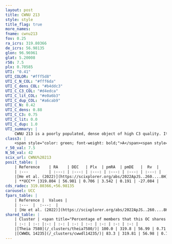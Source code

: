 ```yaml
---
layout: post
title: CWNU 213
style: style
title_flag: true
more_names: 
fname: cwnu213
fov: 0.25
ra_icrs: 319.80366
de_icrs: 56.98135
glon: 96.96961
glat: 5.20008
r50: 7.5
plx: 0.70585
UTI: "0.41"
UTI_COLOR: "#fff5d8"
UTI_C_N_COL: "#fff6da"
UTI_C_dens_COL: "#b4ddc3"
UTI_C_C3_COL: "#d4edca"
UTI_C_lit_COL: "#e0a6b3"
UTI_C_dup_COL: "#a6cab9"
UTI_C_N: 0.42
UTI_C_dens: 0.88
UTI_C_C3: 0.75
UTI_C_lit: 0.0
UTI_C_dup: 1.0
UTI_summary: |
    CWNU 213 is a poorly populated, dense object of high C3 quality. It was recently reported in the literature. This object shares a large percentage of members with 2 later reported entries.
class3: |
    <span style="color: green; font-weight: bold;">A</span><span style="color: #FFC300; font-weight: bold;">B</span>
r_50_val: 7.5
N_50_val: 42
scix_url: CWNU%20213
posit_table: |
    | Reference    | RA    | DEC   | Plx  | pmRA  | pmDE   |  Rv  |
    | :---         | :---: | :---: | :---: | :---: | :---: | :---: |
    |[He et al. (2022)](https://scixplorer.org/abs/2022ApJS..260....8H) | 319.783 | 56.954 | 0.7 | 3.53 | 0.19 | -26.8 |
    | **UCC** |319.804 | 56.981 | 0.706 | 3.542 | 0.191 | -27.084 | 
cds_radec: 319.80366,+56.98135
carousel: UCC
fpars_table: |
    | Reference |  Values |
    | :---  |  :---:  |
    | [He et al. (2022)](https://scixplorer.org/abs/2022ApJS..260....8H) | `AG=1.95, m-M=10.2, logAge=9.2, Z=0.018` |
shared_table: |
    | Cluster | <span title="Percentage of members that this OC shares with the ones listed">%</span>   | RA   | DEC   | Plx   | pmRA  | pmDE  | Rv | UTI |
    | :-: | :-: |:-: | :-: | :-: | :-: | :-: | :-: | :-: |
    |[Theia 7580](/_clusters/theia7580/)| 100.0 | 319.8 | 56.99 | 0.71 | 3.53 | 0.2 | -27.08 |0.13 |
    |[CWWDL 14235](/_clusters/cwwdl14235/)| 83.3 | 319.81 | 56.98 | 0.71 | 3.55 | 0.19 | -27.08 |0.0 |
---
```

